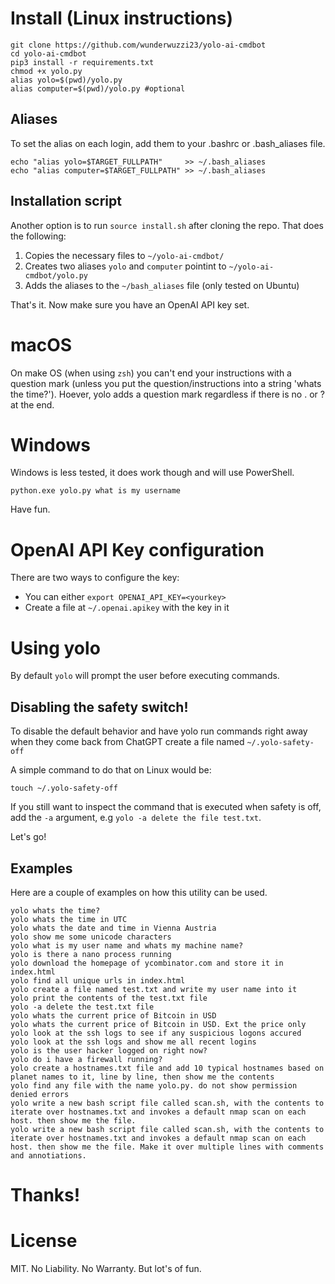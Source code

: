 # Install (Linux instructions)

```
git clone https://github.com/wunderwuzzi23/yolo-ai-cmdbot
cd yolo-ai-cmdbot
pip3 install -r requirements.txt
chmod +x yolo.py
alias yolo=$(pwd)/yolo.py
alias computer=$(pwd)/yolo.py #optional
```

## Aliases

To set the alias on each login, add them to your .bashrc or .bash_aliases file.

```
echo "alias yolo=$TARGET_FULLPATH"     >> ~/.bash_aliases
echo "alias computer=$TARGET_FULLPATH" >> ~/.bash_aliases
```

## Installation script

Another option is to run `source install.sh` after cloning the repo. That does the following:
1. Copies the necessary files to `~/yolo-ai-cmdbot/`
2. Creates two aliases `yolo` and `computer` pointint to `~/yolo-ai-cmdbot/yolo.py`
3. Adds the aliases to the `~/bash_aliases` file (only tested on Ubuntu)

That's it. Now make sure you have an OpenAI API key set.

# macOS 

On make OS (when using `zsh`) you can't end your instructions with a question mark (unless you put the question/instructions into a string 'whats the time?'). Hoever, yolo adds a question mark regardless if there is no . or ? at the end.

# Windows

Windows is less tested, it does work though and will use PowerShell.

`python.exe yolo.py what is my username`

Have fun.

# OpenAI API Key configuration

There are two ways to configure the key:
- You can either `export OPENAI_API_KEY=<yourkey>`
- Create a file at `~/.openai.apikey` with the key in it

# Using yolo

By default `yolo` will prompt the user before executing commands.

## Disabling the safety switch!

To disable the default behavior and have yolo run commands right away when they come back from ChatGPT create a file named `~/.yolo-safety-off`

A simple command to do that on Linux would be:

```
touch ~/.yolo-safety-off
```

If you still want to inspect the command that is executed when safety is off, add the `-a` argument, e.g `yolo -a delete the file test.txt`.

Let's go!

## Examples

Here are a couple of examples on how this utility can be used.


```
yolo whats the time?
yolo whats the time in UTC
yolo whats the date and time in Vienna Austria
yolo show me some unicode characters
yolo what is my user name and whats my machine name?
yolo is there a nano process running
yolo download the homepage of ycombinator.com and store it in index.html
yolo find all unique urls in index.html
yolo create a file named test.txt and write my user name into it
yolo print the contents of the test.txt file
yolo -a delete the test.txt file
yolo whats the current price of Bitcoin in USD
yolo whats the current price of Bitcoin in USD. Ext the price only
yolo look at the ssh logs to see if any suspicious logons accured
yolo look at the ssh logs and show me all recent logins
yolo is the user hacker logged on right now?
yolo do i have a firewall running?
yolo create a hostnames.txt file and add 10 typical hostnames based on planet names to it, line by line, then show me the contents
yolo find any file with the name yolo.py. do not show permission denied errors
yolo write a new bash script file called scan.sh, with the contents to iterate over hostnames.txt and invokes a default nmap scan on each host. then show me the file. 
yolo write a new bash script file called scan.sh, with the contents to iterate over hostnames.txt and invokes a default nmap scan on each host. then show me the file. Make it over multiple lines with comments and annotiations.
```

# Thanks!

# License

MIT. No Liability. No Warranty. But lot's of fun.

